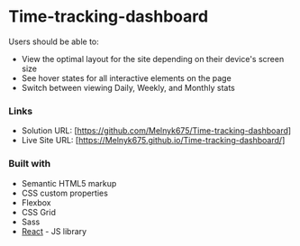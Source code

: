 # Time-tracking-dashboard

Users should be able to:

- View the optimal layout for the site depending on their device's screen size
- See hover states for all interactive elements on the page
- Switch between viewing Daily, Weekly, and Monthly stats

### Links

- Solution URL: [https://github.com/Melnyk675/Time-tracking-dashboard]
- Live Site URL: [https://Melnyk675.github.io/Time-tracking-dashboard/]


### Built with

- Semantic HTML5 markup
- CSS custom properties
- Flexbox
- CSS Grid
- Sass
- [React](https://reactjs.org/) - JS library